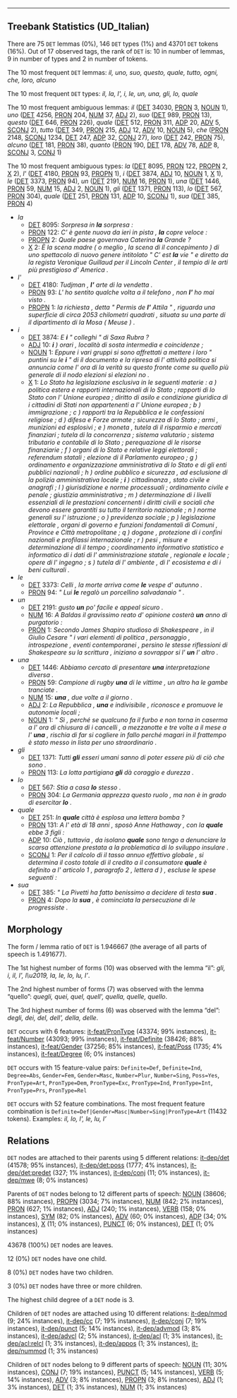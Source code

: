 

--------------------------------------------------------------------------------

## Treebank Statistics (UD_Italian)

There are 75 `DET` lemmas (0%), 146 `DET` types (1%) and 43701 `DET` tokens (16%).
Out of 17 observed tags, the rank of `DET` is: 10 in number of lemmas, 9 in number of types and 2 in number of tokens.

The 10 most frequent `DET` lemmas: <em>il, uno, suo, questo, quale, tutto, ogni, che, loro, alcuno</em>

The 10 most frequent `DET` types:  <em>il, la, l', i, le, un, una, gli, lo, quale</em>

The 10 most frequent ambiguous lemmas: <em>il</em> ([DET]() 34030, [PRON]() 3, [NOUN]() 1), <em>uno</em> ([DET]() 4256, [PRON]() 204, [NUM]() 37, [ADJ]() 2), <em>suo</em> ([DET]() 989, [PRON]() 13), <em>questo</em> ([DET]() 646, [PRON]() 226), <em>quale</em> ([DET]() 512, [PRON]() 311, [ADP]() 20, [ADV]() 5, [SCONJ]() 2), <em>tutto</em> ([DET]() 349, [PRON]() 215, [ADJ]() 12, [ADV]() 10, [NOUN]() 5), <em>che</em> ([PRON]() 2148, [SCONJ]() 1234, [DET]() 247, [ADP]() 32, [CONJ]() 27), <em>loro</em> ([DET]() 242, [PRON]() 75), <em>alcuno</em> ([DET]() 181, [PRON]() 38), <em>quanto</em> ([PRON]() 190, [DET]() 178, [ADV]() 78, [ADP]() 8, [SCONJ]() 3, [CONJ]() 1)

The 10 most frequent ambiguous types:  <em>la</em> ([DET]() 8095, [PRON]() 122, [PROPN]() 2, [X]() 2), <em>l'</em> ([DET]() 4180, [PRON]() 93, [PROPN]() 1), <em>i</em> ([DET]() 3874, [ADJ]() 10, [NOUN]() 1, [X]() 1), <em>le</em> ([DET]() 3373, [PRON]() 94), <em>un</em> ([DET]() 2191, [NUM]() 16, [PRON]() 1), <em>una</em> ([DET]() 1446, [PRON]() 59, [NUM]() 15, [ADJ]() 2, [NOUN]() 1), <em>gli</em> ([DET]() 1371, [PRON]() 113), <em>lo</em> ([DET]() 567, [PRON]() 304), <em>quale</em> ([DET]() 251, [PRON]() 131, [ADP]() 10, [SCONJ]() 1), <em>sua</em> ([DET]() 385, [PRON]() 4)


* <em>la</em>
  * [DET]() 8095: <em>Sorpresa in <b>la</b> sorpresa :</em>
  * [PRON]() 122: <em>C' è gente nuova da ieri in pista , <b>la</b> copre veloce :</em>
  * [PROPN]() 2: <em>Quale paese governava Caterina <b>la</b> Grande ?</em>
  * [X]() 2: <em>È la scena madre ( o meglio , la scena di il concepimento ) di uno spettacolo di nuovo genere intitolato " C' est <b>la</b> vie " e diretto da la regista Veronique Guillaud per il Lincoln Center , il tempio di le arti più prestigioso d' America .</em>
* <em>l'</em>
  * [DET]() 4180: <em>Tudjman , <b>l'</b> arte di la vendetta .</em>
  * [PRON]() 93: <em>L' ho sentito qualche volta a il telefono , non <b>l'</b> ho mai visto .</em>
  * [PROPN]() 1: <em>la richiesta , detta " Permis de <b>l'</b> Attila " , riguarda una superficie di circa 2053 chilometri quadrati , situata su una parte di il dipartimento di la Mosa ( Meuse ) .</em>
* <em>i</em>
  * [DET]() 3874: <em>E <b>i</b> " colleghi " di Saxa Rubra ?</em>
  * [ADJ]() 10: <em><b>i</b> ) orari , località di sosta intermedia e coincidenze ;</em>
  * [NOUN]() 1: <em>Eppure i vari gruppi si sono affrettati a mettere i loro " puntini su le <b>i</b> " di il documento e la ripresa di l' attività politica si annuncia come l' ora di la verità su questo fronte come su quello più generale di il nodo elezioni sì elezioni no .</em>
  * [X]() 1: <em>Lo Stato ha legislazione esclusiva in le seguenti materie : a ) politica estera e rapporti internazionali di lo Stato ; rapporti di lo Stato con l' Unione europea ; diritto di asilo e condizione giuridica di i cittadini di Stati non appartenenti a l' Unione europea ; b ) immigrazione ; c ) rapporti tra la Repubblica e le confessioni religiose ; d ) difesa e Forze armate ; sicurezza di lo Stato ; armi , munizioni ed esplosivi ; e ) moneta , tutela di il risparmio e mercati finanziari ; tutela di la concorrenza ; sistema valutario ; sistema tributario e contabile di lo Stato ; perequazione di le risorse finanziarie ; f ) organi di lo Stato e relative leggi elettorali ; referendum statali ; elezione di il Parlamento europeo ; g ) ordinamento e organizzazione amministrativa di lo Stato e di gli enti pubblici nazionali ; h ) ordine pubblico e sicurezza , ad esclusione di la polizia amministrativa locale ; <b>i</b> ) cittadinanza , stato civile e anagrafi ; l ) giurisdizione e norme processuali ; ordinamento civile e penale ; giustizia amministrativa ; m ) determinazione di i livelli essenziali di le prestazioni concernenti i diritti civili e sociali che devono essere garantiti su tutto il territorio nazionale ; n ) norme generali su l' istruzione ; o ) previdenza sociale ; p ) legislazione elettorale , organi di governo e funzioni fondamentali di Comuni , Province e Città metropolitane ; q ) dogane , protezione di i confini nazionali e profilassi internazionale ; r ) pesi , misure e determinazione di il tempo ; coordinamento informativo statistico e informatico di i dati di l' amministrazione statale , regionale e locale ; opere di l' ingegno ; s ) tutela di l' ambiente , di l' ecosistema e di i beni culturali .</em>
* <em>le</em>
  * [DET]() 3373: <em>Celli , la morte arriva come <b>le</b> vespe d' autunno .</em>
  * [PRON]() 94: <em>" Lui <b>le</b> regalò un porcellino salvadanaio " .</em>
* <em>un</em>
  * [DET]() 2191: <em>gusto <b>un</b> po' facile e appeal sicuro .</em>
  * [NUM]() 16: <em>A Baldas il gravissimo reato d' opinione costerà <b>un</b> anno di purgatorio :</em>
  * [PRON]() 1: <em>Secondo James Shapiro studioso di Shakespeare , in il Giulio Cesare " i vari elementi di politica , personaggio , introspezione , eventi contemporanei , persino le stesse riflessioni di Shakespeare su la scrittura , iniziano a sovrappor si l' <b>un</b> l' altro .</em>
* <em>una</em>
  * [DET]() 1446: <em>Abbiamo cercato di presentare <b>una</b> interpretazione diversa .</em>
  * [PRON]() 59: <em>Campione di rugby <b>una</b> di le vittime , un altro ha le gambe tranciate .</em>
  * [NUM]() 15: <em><b>una</b> , due volte a il giorno .</em>
  * [ADJ]() 2: <em>La Repubblica , <b>una</b> e indivisibile , riconosce e promuove le autonomie locali ;</em>
  * [NOUN]() 1: <em>" Sì , perché se qualcuno fa il furbo e non torna in caserma a l' ora di chiusura di i cancelli , a mezzanotte e tre volte a il mese a l' <b>una</b> , rischia di far si cogliere in fallo perché magari in il frattempo è stato messo in lista per uno straordinario .</em>
* <em>gli</em>
  * [DET]() 1371: <em>Tutti <b>gli</b> esseri umani sanno di poter essere più di ciò che sono .</em>
  * [PRON]() 113: <em>La lotta partigiana <b>gli</b> dà coraggio e durezza .</em>
* <em>lo</em>
  * [DET]() 567: <em>Stia a casa <b>lo</b> stesso .</em>
  * [PRON]() 304: <em>La Germania apprezza questo ruolo , ma non è in grado di esercitar <b>lo</b> .</em>
* <em>quale</em>
  * [DET]() 251: <em>In <b>quale</b> città è esplosa una lettera bomba ?</em>
  * [PRON]() 131: <em>A l' età di 18 anni , sposò Anne Hathaway , con la <b>quale</b> ebbe 3 figli :</em>
  * [ADP]() 10: <em>Ciò , tuttavia , da isolano <b>quale</b> sono tengo a denunciare la scarsa attenzione prestata a la problematica di lo sviluppo insulare .</em>
  * [SCONJ]() 1: <em>Per il calcolo di il tasso annuo effettivo globale , si determina il costo totale di il credito a il consumatore <b>quale</b> è definito a l' articolo 1 , paragrafo 2 , lettera d ) , escluse le spese seguenti :</em>
* <em>sua</em>
  * [DET]() 385: <em>" La Pivetti ha fatto benissimo a decidere di testa <b>sua</b> .</em>
  * [PRON]() 4: <em>Dopo la <b>sua</b> , è cominciata la persecuzione di le progressiste .</em>

## Morphology

The form / lemma ratio of `DET` is 1.946667 (the average of all parts of speech is 1.491677).

The 1st highest number of forms (10) was observed with the lemma “il”: <em>gli, i, il, l', l\u2019, la, le, lo, lu, l’</em>.

The 2nd highest number of forms (7) was observed with the lemma “quello”: <em>quegli, quei, quel, quell', quella, quelle, quello</em>.

The 3rd highest number of forms (6) was observed with the lemma “del”: <em>degli, dei, del, dell', della, delle</em>.

`DET` occurs with 6 features: [it-feat/PronType]() (43374; 99% instances), [it-feat/Number]() (43093; 99% instances), [it-feat/Definite]() (38426; 88% instances), [it-feat/Gender]() (37256; 85% instances), [it-feat/Poss]() (1735; 4% instances), [it-feat/Degree]() (6; 0% instances)

`DET` occurs with 15 feature-value pairs: `Definite=Def`, `Definite=Ind`, `Degree=Abs`, `Gender=Fem`, `Gender=Masc`, `Number=Plur`, `Number=Sing`, `Poss=Yes`, `PronType=Art`, `PronType=Dem`, `PronType=Exc`, `PronType=Ind`, `PronType=Int`, `PronType=Prs`, `PronType=Rel`

`DET` occurs with 52 feature combinations.
The most frequent feature combination is `Definite=Def|Gender=Masc|Number=Sing|PronType=Art` (11432 tokens).
Examples: <em>il, lo, l', le, lu, l’</em>


## Relations

`DET` nodes are attached to their parents using 5 different relations: [it-dep/det]() (41578; 95% instances), [it-dep/det:poss]() (1777; 4% instances), [it-dep/det:predet]() (327; 1% instances), [it-dep/conj]() (11; 0% instances), [it-dep/mwe]() (8; 0% instances)

Parents of `DET` nodes belong to 12 different parts of speech: [NOUN]() (38606; 88% instances), [PROPN]() (3034; 7% instances), [NUM]() (842; 2% instances), [PRON]() (627; 1% instances), [ADJ]() (240; 1% instances), [VERB]() (158; 0% instances), [SYM]() (82; 0% instances), [ADV]() (60; 0% instances), [ADP]() (34; 0% instances), [X]() (11; 0% instances), [PUNCT]() (6; 0% instances), [DET]() (1; 0% instances)

43678 (100%) `DET` nodes are leaves.

12 (0%) `DET` nodes have one child.

8 (0%) `DET` nodes have two children.

3 (0%) `DET` nodes have three or more children.

The highest child degree of a `DET` node is 3.

Children of `DET` nodes are attached using 10 different relations: [it-dep/nmod]() (9; 24% instances), [it-dep/cc]() (7; 19% instances), [it-dep/conj]() (7; 19% instances), [it-dep/punct]() (5; 14% instances), [it-dep/advmod]() (3; 8% instances), [it-dep/advcl]() (2; 5% instances), [it-dep/acl]() (1; 3% instances), [it-dep/acl:relcl]() (1; 3% instances), [it-dep/appos]() (1; 3% instances), [it-dep/nummod]() (1; 3% instances)

Children of `DET` nodes belong to 9 different parts of speech: [NOUN]() (11; 30% instances), [CONJ]() (7; 19% instances), [PUNCT]() (5; 14% instances), [VERB]() (5; 14% instances), [ADV]() (3; 8% instances), [PROPN]() (3; 8% instances), [ADJ]() (1; 3% instances), [DET]() (1; 3% instances), [NUM]() (1; 3% instances)

